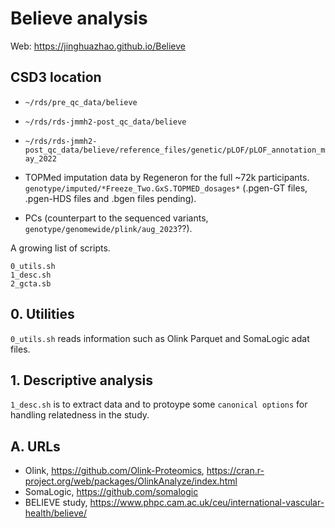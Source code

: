 # Believe analysis

Web: <https://jinghuazhao.github.io/Believe>

## CSD3 location

- `~/rds/pre_qc_data/believe`
- `~/rds/rds-jmmh2-post_qc_data/believe`
- `~/rds/rds-jmmh2-post_qc_data/believe/reference_files/genetic/pLOF/pLOF_annotation_may_2022`

- TOPMed imputation data by Regeneron for the full ~72k participants. `genotype/imputed/*Freeze_Two.GxS.TOPMED_dosages*` (.pgen-GT files, .pgen-HDS files and .bgen files pending).
- PCs (counterpart to the sequenced variants, `genotype/genomewide/plink/aug_2023`??).

A growing list of scripts.

```
0_utils.sh
1_desc.sh
2_gcta.sb
```

## 0. Utilities

`0_utils.sh` reads information such as Olink Parquet and SomaLogic adat files.

## 1. Descriptive analysis

`1_desc.sh` is to extract data and to protoype some `canonical options` for handling relatedness in the study.

## A. URLs

- Olink, <https://github.com/Olink-Proteomics>, <https://cran.r-project.org/web/packages/OlinkAnalyze/index.html>
- SomaLogic, <https://github.com/somalogic>
- BELIEVE study, <https://www.phpc.cam.ac.uk/ceu/international-vascular-health/believe/>

